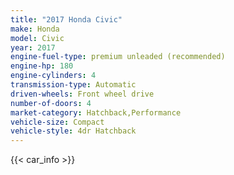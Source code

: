 ```yaml
---
title: "2017 Honda Civic"
make: Honda
model: Civic
year: 2017
engine-fuel-type: premium unleaded (recommended)
engine-hp: 180
engine-cylinders: 4
transmission-type: Automatic
driven-wheels: Front wheel drive
number-of-doors: 4
market-category: Hatchback,Performance
vehicle-size: Compact
vehicle-style: 4dr Hatchback
---
```


{{< car_info >}}
